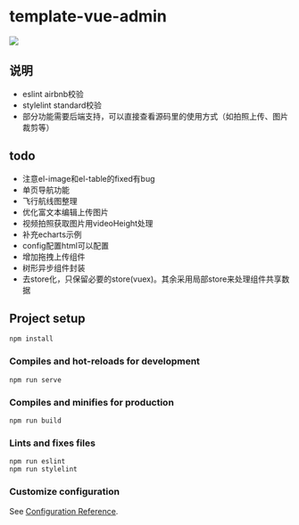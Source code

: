 # template-vue-admin

<a href="https://996.icu"><img src="https://img.shields.io/badge/link-996.icu-red.svg"></a>

## 说明

* eslint airbnb校验
* stylelint standard校验
* 部分功能需要后端支持，可以直接查看源码里的使用方式（如拍照上传、图片裁剪等）

## todo

* 注意el-image和el-table的fixed有bug
* 单页导航功能
* 飞行航线图整理
* 优化富文本编辑上传图片
* 视频拍照获取图片用videoHeight处理
* 补充echarts示例
* config配置html可以配置
* 增加拖拽上传组件
* 树形异步组件封装
* 去store化，只保留必要的store(vuex)。其余采用局部store来处理组件共享数据

## Project setup
```
npm install
```

### Compiles and hot-reloads for development
```
npm run serve
```

### Compiles and minifies for production
```
npm run build
```

### Lints and fixes files
```
npm run eslint
npm run stylelint
```

### Customize configuration
See [Configuration Reference](https://cli.vuejs.org/config/).
